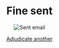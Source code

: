 <div style="text-align: center;">

# Fine sent


<img src="{{ '/assets/images/sent.png' | url }}" alt="Sent email" class="icon">


<a href="{{ '/case-1' | url }}" class="nsw-button nsw-button--primary">Adjudicate another</a>

</div>
